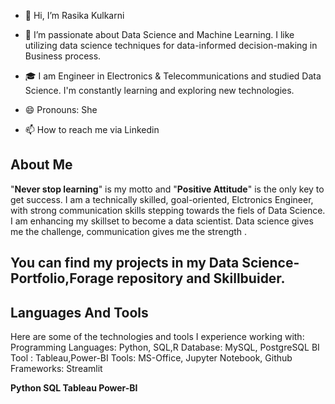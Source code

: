 - 👋 Hi, I’m Rasika Kulkarni
- 👀 I’m passionate about Data Science and Machine Learning. I like utilizing data science techniques for data-informed decision-making in Business process.
- 🎓 I am Engineer in Electronics & Telecommunications and studied Data Science. I'm constantly learning and exploring new technologies.
- 😄 Pronouns: She
  
- 📫 How to reach me via Linkedin
  
  

<!---
16rasika/16rasika is a ✨ special ✨ repository because its `README.md` (this file) appears on your GitHub profile.
You can click the Preview link to take a look at your changes.
--->
## About Me

"**Never stop learning**" is my motto and "**Positive Attitude**" is the only key to get success.
I am a technically skilled, goal-oriented, Elctronics Engineer, with strong communication skills stepping towards the fiels of Data Science. 
I am enhancing my skillset to become a data scientist. 
Data science gives me the challenge, communication gives me the strength . 


## You can find my projects in my **Data Science-Portfolio**,Forage repository and Skillbuider.

## Languages And Tools
Here are some of the technologies and tools I experience working with:
Programming Languages: Python, SQL,R
Database: MySQL, PostgreSQL
BI Tool : Tableau,Power-BI
Tools: MS-Office, Jupyter Notebook, Github
Frameworks: Streamlit

**Python    SQL    Tableau  Power-BI**
